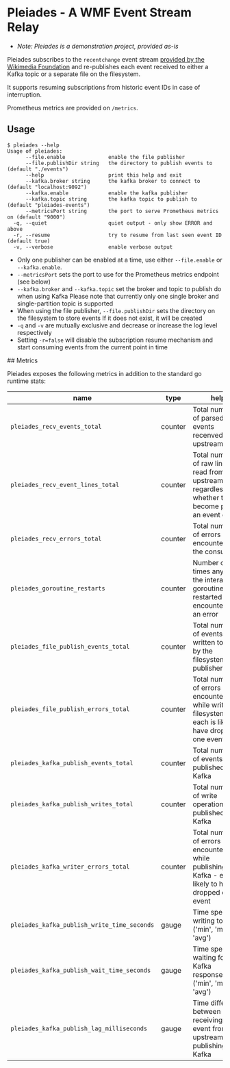 # Pleiades - A WMF Event Stream Relay

* _Note: Pleiades is a demonstration project, provided as-is_

Pleiades subscribes to the `recentchange` event stream [provided by the Wikimedia Foundation](https://wikitech.wikimedia.org/wiki/Event_Platform/EventStreams) and re-publishes each event
received to either a Kafka topic or a separate file on the filesystem.

It supports resuming subscriptions from historic event IDs in case of interruption.

Prometheus metrics are provided on `/metrics`.

## Usage

```
$ pleiades --help
Usage of pleiades:
      --file.enable              enable the file publisher
      --file.publishDir string   the directory to publish events to (default "./events")
      --help                     print this help and exit
      --kafka.broker string      the kafka broker to connect to (default "localhost:9092")
      --kafka.enable             enable the kafka publisher
      --kafka.topic string       the kafka topic to publish to (default "pleiades-events")
      --metricsPort string       the port to serve Prometheus metrics on (default "9000")
  -q, --quiet                    quiet output - only show ERROR and above
  -r, --resume                   try to resume from last seen event ID (default true)
  -v, --verbose                  enable verbose output
  ```

* Only one publisher can be enabled at a time, use either `--file.enable` or `--kafka.enable`.
* `--metricsPort` sets the port to use for the Prometheus metrics endpoint (see below)
* `--kafka.broker` and `--kafka.topic` set the broker and topic to publish do when using Kafka
  Please note that currently only one single broker and single-partition topic is supported
* When using the file publisher, `--file.publishDir` sets the directory on the filesystem to store events
  If it does not exist, it will be created
* `-q` and `-v` are mutually exclusive and decrease or increase the log level respectively
* Setting `-r=false` will disable the subscription resume mechanism and start consuming events from the current point in time


## Metrics

Pleiades exposes the following metrics in addition to the standard go runtime stats:

| name | type | help |
|------|------|------|
| `pleiades_recv_events_total` | counter | Total number of parsed events recenved from upstream |
| `pleiades_recv_event_lines_total` | counter | Total number of raw lines read from upstream, regardless of whether they become part of an event object |
| `pleiades_recv_errors_total` | counter | Total number of errors encountered by the consumer |
| `pleiades_goroutine_restarts` | counter | Number of times any of the interal goroutines restarted after encountering an error |
| `pleiades_file_publish_events_total` | counter | Total number of events written to file by the filesystem publisher |
| `pleiades_file_publish_errors_total` | counter | Total number of errors encountered while writing to filesystem - each is likely to have dropped one event |
| `pleiades_kafka_publish_events_total` | counter | Total number of events published to Kafka |
| `pleiades_kafka_publish_writes_total` | counter | Total number of write operations published to Kafka |
| `pleiades_kafka_writer_errors_total` | counter | Total number of errors encountered while publishing to Kafka - each is likely to have dropped one event |
| `pleiades_kafka_publish_write_time_seconds` | gauge | Time spent writing to Kafka ('min', 'max', 'avg') |
| `pleiades_kafka_publish_wait_time_seconds` | gauge | Time spent waiting for Kafka responses ('min', 'max', 'avg') |
| `pleiades_kafka_publish_lag_milliseconds` | gauge | Time difference between receiving an event from upstream and publishing to Kafka |
